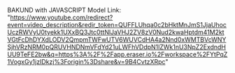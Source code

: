 BAKUND with JAVASCRIPT
Model Link: "https://www.youtube.com/redirect?event=video_description&redir_token=QUFFLUhqa0c2bHktMnJmS1JjaUhocUczRWVyU0tyekk1UXxBQ3Jtc0ttNlJaVHJ2ZV8zV0Nud2kwaHptdm41M2ktVGtFcDhDYXdLODV2QmpmTWFwUTV6WUVCdHA4a2Nnd0xWMTBVcWNYSjhVRzNRM0pQRUVHNDNmVFdYd21uLWFhVDdpN1lZWk1nU3NpZ2ExdndHUU9TeFE2bw&q=https%3A%2F%2Fapp.eraser.io%2Fworkspace%2FYtPqZ1VogxGy1jzIDkzj%3Forigin%3Dshare&v=9B4CvtzXRpc"
